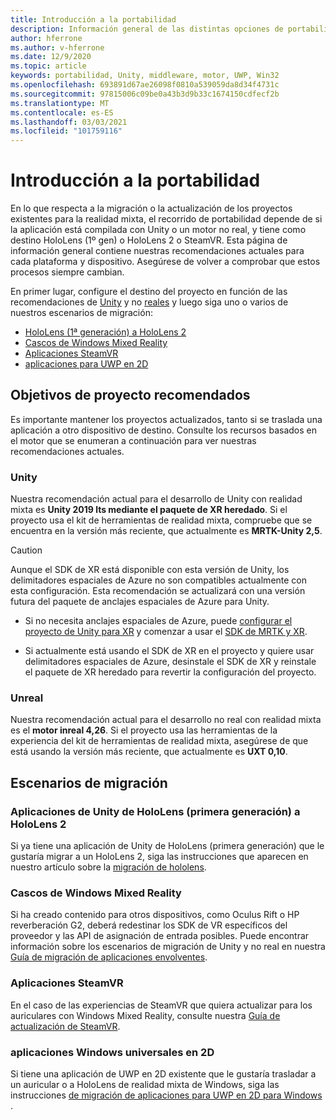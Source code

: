 ```yaml
---
title: Introducción a la portabilidad
description: Información general de las distintas opciones de portabilidad para llevar las aplicaciones existentes a la realidad mixta de HoloLens y VR.
author: hferrone
ms.author: v-hferrone
ms.date: 12/9/2020
ms.topic: article
keywords: portabilidad, Unity, middleware, motor, UWP, Win32
ms.openlocfilehash: 693891d67ae26098f0810a539059da8d34f4731c
ms.sourcegitcommit: 97815006c09be0a43b3d9b33c1674150cdfecf2b
ms.translationtype: MT
ms.contentlocale: es-ES
ms.lasthandoff: 03/03/2021
ms.locfileid: "101759116"
---
```

# <a name="porting-overview"></a>Introducción a la portabilidad

En lo que respecta a la migración o la actualización de los proyectos existentes para la realidad mixta, el recorrido de portabilidad depende de si la aplicación está compilada con Unity o un motor no real, y tiene como destino HoloLens (1º gen) o HoloLens 2 o SteamVR. Esta página de información general contiene nuestras recomendaciones actuales para cada plataforma y dispositivo. Asegúrese de volver a comprobar que estos procesos siempre cambian.

En primer lugar, configure el destino del proyecto en función de las recomendaciones de [Unity](#unity) y no [reales](#unreal) y luego siga uno o varios de nuestros escenarios de migración:

- [HoloLens (1ª generación) a HoloLens 2](#hololens-1st-gen-unity-apps-to-hololens-2)
- [Cascos de Windows Mixed Reality](#windows-mixed-reality-headsets)
- [Aplicaciones SteamVR](#steamvr-applications)
- [aplicaciones para UWP en 2D](#2d-universal-windows-applications)

## <a name="recommended-project-targets"></a>Objetivos de proyecto recomendados

Es importante mantener los proyectos actualizados, tanto si se traslada una aplicación a otro dispositivo de destino. Consulte los recursos basados en el motor que se enumeran a continuación para ver nuestras recomendaciones actuales.

### <a name="unity"></a>Unity

Nuestra recomendación actual para el desarrollo de Unity con realidad mixta es **Unity 2019 lts mediante el paquete de XR heredado**. Si el proyecto usa el kit de herramientas de realidad mixta, compruebe que se encuentra en la versión más reciente, que actualmente es **MRTK-Unity 2,5**.

> [!CAUTION]
> Aunque el SDK de XR está disponible con esta versión de Unity, los delimitadores espaciales de Azure no son compatibles actualmente con esta configuración. Esta recomendación se actualizará con una versión futura del paquete de anclajes espaciales de Azure para Unity. 
> 
> * Si no necesita anclajes espaciales de Azure, puede [configurar el proyecto de Unity para XR](https://docs.unity3d.com/Manual/configuring-project-for-xr.html) y comenzar a usar el [SDK de MRTK y XR](https://docs.microsoft.com/windows/mixed-reality/mrtk-docs/configuration/getting-started-with-mrtk-and-xrsdk.md).
> 
> * Si actualmente está usando el SDK de XR en el proyecto y quiere usar delimitadores espaciales de Azure, desinstale el SDK de XR y reinstale el paquete de XR heredado para revertir la configuración del proyecto.


### <a name="unreal"></a>Unreal 

Nuestra recomendación actual para el desarrollo no real con realidad mixta es el **motor inreal 4,26**. Si el proyecto usa las herramientas de la experiencia del kit de herramientas de realidad mixta, asegúrese de que está usando la versión más reciente, que actualmente es **UXT 0,10**.

## <a name="porting-scenarios"></a>Escenarios de migración

### <a name="hololens-1st-gen-unity-apps-to-hololens-2"></a>Aplicaciones de Unity de HoloLens (primera generación) a HoloLens 2

Si ya tiene una aplicación de Unity de HoloLens (primera generación) que le gustaría migrar a un HoloLens 2, siga las instrucciones que aparecen en nuestro artículo sobre la [migración de hololens](./porting-hl1-hl2.md).

### <a name="windows-mixed-reality-headsets"></a>Cascos de Windows Mixed Reality

Si ha creado contenido para otros dispositivos, como Oculus Rift o HP reverberación G2, deberá redestinar los SDK de VR específicos del proveedor y las API de asignación de entrada posibles. Puede encontrar información sobre los escenarios de migración de Unity y no real en nuestra [Guía de migración de aplicaciones envolventes](porting-guides.md).

### <a name="steamvr-applications"></a>Aplicaciones SteamVR

En el caso de las experiencias de SteamVR que quiera actualizar para los auriculares con Windows Mixed Reality, consulte nuestra [Guía de actualización de SteamVR](updating-your-steamvr-application-for-windows-mixed-reality.md).

### <a name="2d-universal-windows-applications"></a>aplicaciones Windows universales en 2D

Si tiene una aplicación de UWP en 2D existente que le gustaría trasladar a un auricular o a HoloLens de realidad mixta de Windows, siga las instrucciones [de migración de aplicaciones para UWP en 2D para Windows](building-2d-apps.md) .
